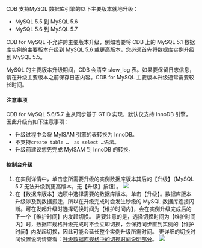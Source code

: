 CDB 支持MySQL 数据库引擎的以下主要版本就地升级：
* MySQL 5.5 到 MySQL 5.6
* MySQL 5.6 到 MySQL 5.7

CDB for MySQL 不允许跨主要版本升级，例如若要将 CDB 上的 MySQL 5.1 数据库实例的主要版本升级到 MySQL 5.6 或更高版本，您必须首先将数据库实例升级到 MySQL 5.5。

MySQL 的主要版本升级期间，CDB 会清空 slow\_log  表。如果要保留日志信息，请在升级主要版本之前保存日志内容。CDB for MySQL 主要版本升级通常需要较长时间。

#### 注意事项
CDB for MySQL 5.6/5.7 主从同步基于 GTID 实现，默认仅支持 InnoDB 引擎，因此升级有如下注意事项：
* 升级过程中会将 MyISAM 引擎的表转换为 InnoDB。
* 不支持`create table …  as select …`语法。
* 升级前建议您先完成 MyISAM 到 InnoDB 的转换。

#### 控制台升级
1. 在实例详情中，单击您所需要升级的实例数据库版本其后的【升级】（MySQL 5.7 无法升级到更高版本，无【升级】按钮）。
![][image-1]
2. 在【数据库版本】选项中选择需要的数据库版本，单击【升级】。数据库版本升级涉及到数据搬迁，所以在升级完成时会发生秒级的 MySQL 数据库连接闪断。可在发起升级时选择切换时间为【维护时间内】，会在实例升级完成后的下一个【维护时间】内发起切换。
需要注意的是，选择切换时间为【维护时间内】时，数据库规格升级完成时不会立即切换，会保持同步直到实例的【维护时间】内发起切换，因此可能会延长整个实例升级所需时间。
更详细的切换时间设置说明请查看：[升级数据库规格中的切换时间说明部分](http://tcecqpoc.fsphere.cn/document/product/236/7271)。
![][image-2]

[image-1]:	//mc.qcloudimg.com/static/img/30eb65a62102eea61a48422a404df814/4.png
[image-2]:	//mc.qcloudimg.com/static/img/a4b395e9a85a4a289b016cf2ae1c4a14/5.png
